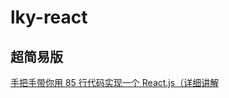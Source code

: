 # lky-react

## 超简易版

[手把手带你用 85 行代码实现一个 React.js（详细讲解](https://juejin.im/post/5ba906eae51d450e78261dbb)
